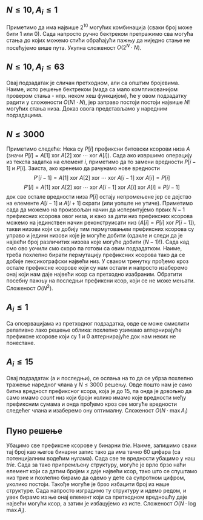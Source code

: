 ﻿## ﻿$N\leq10,A_i\leq1$
Приметимо да има највише $2^{10}$ могућих комбинација (сваки број може бити $1$ или $0$). Сада напросто ручно бектреком претражимо сва могућа стања до којих можемо стићи обраћајући пажњу да ниједно стање не посећујемо више пута. Укупна сложеност $O(2^N\cdot N)$.

## ﻿$N\leq10,A_i\leq63$
Овај подзадатак је сличан претходном, али са општим бројевима. Наиме, исто решење бектреком (мада са мало компликованијом провером стања - нпр. неком хеш функцијом), ће у овом подзадатку радити у сложености $O(N!\cdot N)$, јер заправо постоји постоји највише $N!$ могућих стања низа. Доказ овога представљамо у наредним подзадацима.

## $N\leq3000$
Приметимо следеће:
Нека су $P[i]$ префиксни битовски ксорови низа $A$ (значи $P[i]=A[1]\text{ xor }A[2]\text{ xor }\cdots\text{ xor }A[i]$). Сада ако извршимо операцију из текста задатка на елемент $i$, приметимо да то замени вредности $P[i-1]$ и $P[i]$. Заиста, ако кренемо да рачунамо нове вредности
$$P'[i-1]=A[1]\text{ xor }A[2]\text{ xor }\cdots\text{ xor }A[i-1]\text{ xor }A[i]=P[i]$$ 
$$P'[i]=A[1]\text{ xor }A[2]\text{ xor }\cdots\text{ xor }A[i-1]\text{ xor }A[i]\text{ xor }A[i]=P[i-1]$$
док све остале вредности низа $P[i]$ остају непромењене јер се дејство на елементе $A[i-1]$ и $A[i+1]$ скрати (или уопште не утиче).
Приметимо сада да можемо на произвољан начин да испермтујемо првих $N-1$ префиксних ксорова овог низа, и како за дати низ префиксних ксорова можемо на јединствен начин реконструисати низ ($A[i]=P[i]\text{ xor }P[i-1]$), такви низови који се добију тим пермутовањем префиксних ксорова су управо и једини низови које је могуће добити (одакле и следи да је највећи број различитих низова које могуће добити $(N-1)!$). 
Сада кад смо ово уочили смо скоро па готови са овим подзадатком. Наиме, треба похлепно бирати пермутацију префиксних ксорова тако да се добије лексикографски највећи низ. У сваком тренутку прођемо кроз остале префиксне ксорове који су нам остали и напросто изаберемо онај који нам даје највећи ксор са претходно изабраним. Обратити посебну пажњу на последњи префиксни ксор, који се не може мењати. Сложеност $O(N^2)$.

## ﻿$A_i\leq1$
Са опсервацијама из претходног подзадатка, овде се може смислити релативно лако решење облика: похлепно узимамо алтернирајуће префиксне ксорове који су $1$ и $0$ алтернирајуће док нам неких не понестане.

## ﻿$A_i\leq15$
Овај подзадатак (а и последњи), се ослања на то да се убрза похлепно тражење наредног члана у $N\leq3000$ решењу. Овде пошто нам је само битна вредност префиксног ксора, која је до $15$, па онда је довољно да само имамо $count$ низ који броји колико имамо које вредности међу префиксним сумама и онда прођемо кроз све могуће вредности следећег члана и изаберемо ону оптималну. Сложеност $O(N\cdot\max A_i)$

## Пуно решење
Убацимо све префиксне ксорове у бинарни *trie*. Наиме, запишимо сваки тај број као његов бинарни запис тако да има тачно $60$ цифара (са потенцијалним водећим нулама). Сада све те вредности убацимо у наш *trie*. Сада за тако припремљену структуру, могуће је врло брзо наћи елемент који са датим бројем $x$ даје највећи ксор, тако што се спуштамо низ трие и похлепно бирамо да одемо у дете са супротном цифром, уколико постоји. Такође могуће је брзо избацити број из наше структуре. 
Сада напросто изградимо ту структуру и идемо редом, и увек бирамо из ње онај елемент који са претходном вредношћу даје највећи могући ксор, а затим је избацујемо из исте. 
Сложеност $O(N\cdot\log \max A_i)$. 
